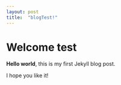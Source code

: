```yaml
---
layout: post
title:  "blogTest!"
---
```


# Welcome test

**Hello world**, this is my first Jekyll blog post.

I hope you like it!
